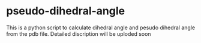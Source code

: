 # pseudo-dihedral-angle
This is a python script to calculate dihedral angle and pesudo dihedral angle from the pdb file. Detailed discription will be uploded soon
